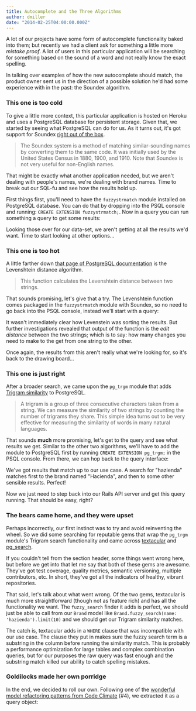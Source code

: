 ```yaml
---
title: Autocomplete and the Three Algorithms
author: dmiller
date: "2014-02-25T04:00:00.000Z"
---
```


A lot of our projects have some form of autocomplete functionality baked into
them; but recently we had a client ask for something a little more _mistake
proof_. A lot of users in this particular application will be searching for
something based on the sound of a word and not really know the exact spelling.

In talking over examples of how the new autocomplete should match, the product
owner sent us in the direction of a possible solution he'd had some experience
with in the past: the Soundex algorithm.

### This one is too cold

To give a little more context, this particular application is hosted on Heroku
and uses a PostgreSQL database for persistent storage. Given that, we started by
seeing what PostgreSQL can do for us. As it turns out, it's got support for
Soundex
[right out of the box](http://www.postgresql.org/docs/8.3/static/fuzzystrmatch.html).

> The Soundex system is a method of matching similar-sounding names by
> converting them to the same code. It was initially used by the United States
> Census in 1880, 1900, and 1910. Note that Soundex is not very useful for
> non-English names.

That might be exactly what another application needed, but we aren't dealing
with people's names, we're dealing with brand names. Time to break out our
SQL-fu and see how the results hold up.

First things first, you'll need to have the `fuzzystrmatch` module installed on
PostgreSQL database. You can do that by dropping into the PSQL console and
running: `CREATE EXTENSION fuzzystrmatch;`. Now in a query you can run something
a query to get some results:

<script src="https://gist.github.com/9223335.js?file=soundex.sql"></script>

Looking those over for our data-set, we aren't getting at all the results we'd
want. Time to start looking at other options…

### This one is too hot

A little farther down
[that page of PostgreSQL documentation](http://www.postgresql.org/docs/8.3/static/fuzzystrmatch.html)
is the Levenshtein distance algorithm.

> This function calculates the Levenshtein distance between two strings.

That sounds promising, let's give that a try. The Levenshtein function comes
packaged in the `fuzzystrmatch` module with Soundex, so no need to go back into
the PSQL console, instead we'll start with a query:

<script src="https://gist.github.com/9223335.js?file=levenshtein.sql"></script>

It wasn't immediately clear how Levenstein was sorting the results. But further
investigations revealed that output of the function is the _edit distance_
between the two strings; which is to say: how many changes you need to make to
the get from one string to the other.

Once again, the results from this aren't really what we're looking for, so it's
back to the drawing board…

### This one is just right

After a broader search, we came upon the `pg_trgm` module that adds
[Trigram similarity](http://www.postgresql.org/docs/8.3/static/pgtrgm.html) to
PostgreSQL.

> A trigram is a group of three consecutive characters taken from a string. We
> can measure the similarity of two strings by counting the number of trigrams
> they share. This simple idea turns out to be very effective for measuring the
> similarity of words in many natural languages.

That sounds **much** more promising, let's get to the query and see what results
we get. Similar to the other two algorithms, we'll have to add the module to
PostgreSQL first by running `CREATE EXTENSION pg_trgm;` in the PSQL console.
From there, we can hop back to the query interface:

<script src="https://gist.github.com/9223335.js?file=trigram.sql"></script>

We've got results that match up to our use case. A search for "hazienda" matches
first to the brand named "Hacienda", and then to some other sensible results.
Perfect!

Now we just need to step back into our Rails API server and get this query
running. That should be easy, right?

### The bears came home, and they were upset

Perhaps incorrectly, our first instinct was to try and avoid reinventing the
wheel. So we did some searching for reputable gems that wrap the `pg_trgm`
module's Trigram search functionality and came across
[textacular](https://github.com/textacular/textacular) and
[pg_search](https://github.com/Casecommons/pg_search).

If you couldn't tell from the section header, some things went wrong here, but
before we get into that let me say that both of these gems are awesome. They've
got test coverage, quality metrics, semantic versioning, multiple contributors,
etc. In short, they've got all the indicators of healthy, vibrant repositories.

That said, let's talk about what went wrong. Of the two gems, textacular is much
more straightforward (though not as feature rich) and has all the functionality
we want. The `fuzzy_search` finder it adds is perfect, we should just be able to
call from our `Brand` model like `Brand.fuzzy_search(name:
'hazienda').limit(10)` and we should get our Trigram similarity matches.

The catch is, textacular adds in a `WHERE` clause that was incompatible with our
use case. The clause they put in makes sure the fuzzy search term is a substring
in the column before running the similarity match. This is probably a
performance optimization for large tables and complex combination queries, but
for our purposes the raw query was fast enough and the substring match killed
our ability to catch spelling mistakes.

### Goldilocks made her own porridge

In the end, we decided to roll our own. Following one of the
[wonderful model refactoring patterns from Code Climate](http://blog.codeclimate.com/blog/2012/10/17/7-ways-to-decompose-fat-activerecord-models/)
(#4), we extracted it as a query object:

<script src="https://gist.github.com/9223335.js?file=similar_brands_query.rb"></script>

<script src="https://gist.github.com/9223335.js?file=brands_controller.rb"></script>
